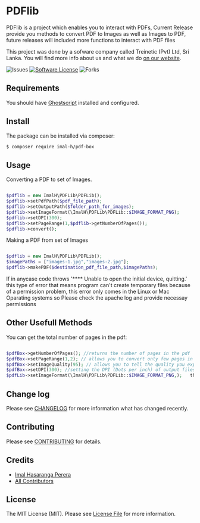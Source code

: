 # PDFlib
PDFlib is a project which enables you to interact with PDFs, Current Release provide you methods to convert PDF to Images as well as Images to PDF, future releases will included more functions to interact with PDF files

This project was done by a sofware company called Treinetic (Pvt) Ltd, Sri Lanka. You will find more info about us and what we do [on our website](http://www.treinetic.com).

![Issues](https://img.shields.io/github/issues/imalhasaranga/PDFBox.svg)
[![Software License](https://img.shields.io/badge/license-MIT-blue.svg)](LICENSE.md)
![Forks](https://img.shields.io/github/forks/imalhasaranga/PDFBox.svg)


## Requirements

You should have [Ghostscript](http://www.ghostscript.com/) installed and configured.

## Install

The package can be installed via composer:
``` bash
$ composer require imal-h/pdf-box
```

## Usage

Converting a PDF to set of Images.

```php

$pdflib = new ImalH\PDFLib\PDFLib();
$pdflib->setPdfPath($pdf_file_path);
$pdflib->setOutputPath($folder_path_for_images);
$pdflib->setImageFormat(\ImalH\PDFLib\PDFLib::$IMAGE_FORMAT_PNG);
$pdflib->setDPI(300);
$pdflib->setPageRange(1,$pdflib->getNumberOfPages());
$pdflib->convert();

```

Making a PDF from set of Images

```php

$pdflib = new ImalH\PDFLib\PDFLib();
$imagePaths = ["images-1.jpg","images-2.jpg"];
$pdflib->makePDF($destination_pdf_file_path,$imagePaths);

```

If in anycase code throws '**** Unable to open the initial device, quitting.' this type of error that means program can't create temporary files because of a permission problem, this error only comes in the Linux or Mac Oparating systems so Please check the apache log and provide necessay permissions

## Other Usefull Methods
You can get the total number of pages in the pdf:
```php

$pdfBox->getNumberOfPages(); //returns the number of pages in the pdf
$pdfBox->setPageRange(1,2); // allows you to convert only few pages in the PDF Document
$pdfBox->setImageQuality(95); // allows you to tell the quality you expect in the output Jpg file (only jpg)
$pdfBox->setDPI(300); //setting the DPI (Dots per inch) of output files
$pdfLib->setImageFormat(\ImalH\PDFLib\PDFLib::$IMAGE_FORMAT_PNG,);   this will set the output image format, default it is jpg, but I recommend using pdf to png because it seems it is faster

```

## Change log

Please see [CHANGELOG](CHANGELOG.md) for more information what has changed recently.

## Contributing

Please see [CONTRIBUTING](CONTRIBUTING.md) for details.

## Credits

- [Imal Hasaranga Perera](https://github.com/imalhasaranga)
- [All Contributors](../../contributors)


## License

The MIT License (MIT). Please see [License File](LICENSE.md) for more information.
